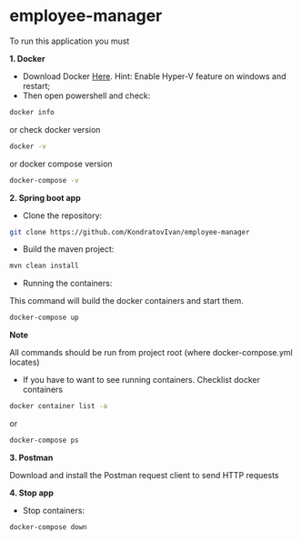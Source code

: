 # employee-manager

To run this application you must

**1. Docker**
* Download Docker [Here](https://docs.docker.com/get-docker/). Hint: Enable Hyper-V feature on windows and restart;
* Then open powershell and check:
```bash
docker info
```
or check docker version
```bash
docker -v
```
or docker compose version
```bash
docker-compose -v
```

**2. Spring boot app**
* Clone the repository:
```bash
git clone https://github.com/KondratovIvan/employee-manager
```
* Build the maven project:
```bash
mvn clean install
```
* Running the containers:
  
This command will build the docker containers and start them.
```bash
docker-compose up
```

**Note**

All commands should be run from project root (where docker-compose.yml locates)

* If you have to want to see running containers. Checklist docker containers
```bash
docker container list -a
```
or
```bash
docker-compose ps
```

**3. Postman**

Download and install the Postman request client to send HTTP requests

**4. Stop app**

*  Stop containers:
```bash
docker-compose down
```

